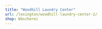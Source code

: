 ```yaml
---
title: "Woodhill Laundry Center"
url: /lexington/woodhill-laundry-center-2/
shop: Wäscherei
---
```

